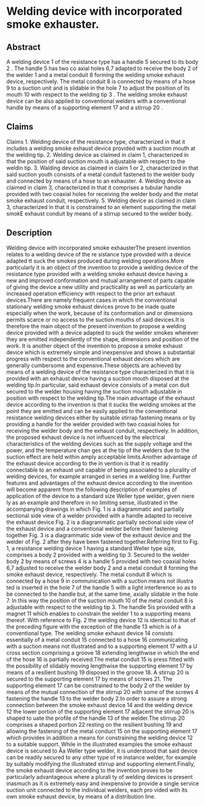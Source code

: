 # Welding device with incorporated smoke exhauster.

## Abstract
A welding device 1 of the resistance type has a handle 5 secured to its body 2 . The handle 5 has two co axial holes 6,7 adapted to receive the body 2 of the welder 1 and a metal conduit 8 forming the welding smoke exhaust device, respectively. The metal conduit 8 is connected by means of a hose 9 to a suction unit and is slidable in the hole 7 to adjust the position of its mouth 10 with respect to the welding tip 3 . The welding smoke exhaust device can be also applied to conventional welders with a conventional handle by means of a supporting element 17 and a stirrup 20 .

## Claims
Claims 1. Welding device of the resistance type, characterized in that it includes a welding smoke exhaust device provided with a suction mouth at the welding tip. 2. Welding device as claimed in claim 1, characterized in that the position of said suction mouth is adjustable with respect to the weldin tip. 3. Walding device as claimed in claim 1 or 2, characterized in that said suction youth consists of a metal conduit fastened to the welder body and connected by means of a hose to an exhauster. 4. Welding device as claimed in claim 3, characterized in that it comprises a tubular handle provided with two coaxial holes for receiving the welder body and the metal smoke exhaust conduit, respectively. 5. Welding device as claimed in claim 3, characterized in that it is constrained to an element supporting the metal smokE exhaust conduit by means of a stirrup secured to the welder body.

## Description
Welding device with incorporated smoke exhausterThe present invention relates to a welding device of the re sistance type provided with a device adapted tt suck the smokes produced during welding operations.More particularly it is an object of the invention to provide a welding device of the resistance type provided with a welding smoke exhaust device having a new and improved conformation and mutual arrangement of parts capable of giving the device a new utility and practicality as well as particularly an increased operation efficiency with respect to the prior art exhaust devices.There are namely frequent cases in which the conventional stationary welding smoke exhaust devices prove to be inade quate especially when the work, because of its conformation and or dimensions permits scarce or no access to the suction mouths of said devices.It is therefore the main object of the present invention to propose a welding device provided with a device adapted to suck the welder smokes wherever they are emitted independently of the shape, dimensions and position of the work. It is another object of the invention to propose a smoke exhaust device which is extremely simple and inexpensive and shows a substantial progress with respect to the conventional exhaust devices which are generally cumbersome and expensive.These objects are achieved by means of a welding device of the resistance type characterized in that it is provided with an exhaust device having a suction mouth disposed at the welding tip.In particular, said exhaust device consists of a metal con duit secured to the welder housing having the suction mouth adjustable in position with respect to the welding tip.The main advantage of the exhaust device according to the invention is that it sucks the welding smokes at the point they are emitted and can be easily applied to the conventional resistance welding devices either by suitable stirrap fastening means or by providing a handle for the welder provided with two coaxial holes for receiving the welder body and the exhaust conduit, respectively. In addition, the proposed exhaust device is not influenced by the electrical characteristics of the welding devices such as the supply voltage and the power, and the temperature chan ges at the tip of the welders due to the suction effect are held within amply acceptable limits.Another advantage of the exhaust device according to the in vention is that it is readily connectable to an exhaust unit capable of being associated to a plurality of welding devices, for example arranged in series in a welding line. Further features and advantages of the exhaust device according to the invention will become apparent from the following description of examples of application of the device to a standard size Weller type welder, given niere ly as an example and therefore in no limiting sense, illustrated in the accompanying drawings in which Fig. 1 is a diagrammatic and partially sectional side view of a welder provided with a handle adapted to receive the exhaust device Fig. 2 is a diagrammatic partially sectional side view of the exhaust device and a conventional welder before their fastening together Fig. 3 is a diagrammatic side view of the exhaust device and the welder of Fig. 2 after they have been fastened together.Referring first to Fig. 1, a resistance welding device 1 having a standard Weller type size, comprises a body 2 provided with a welding tip 3. Secured to the welder body 2 by means of screws 4 is a handle 5 provided with two coaxial holes 6,7 adjusted to receive the welder body 2 and a metal conduit 8 forming the smoke exhaust device, respectively. The metal conduit 8 which is connected by a hose 9 in communication with a suction means not illustra ted is inserted in the hole 7 of the handle 5 with a light interference so as to be connected to the handle but, at the same time, axially slidable in the hole 7. In this way the position of the suction mouth 10 of the metal conduit 8 is adjustable with respect to the welding tip 3. The handle 5is provided with a magnet 11 which enables to constrain the welder 1 to a supporting means thereof. With reference to Fig. 2 the welding device 12 is identical to that of the preceding figure with the exception of the handle 13 which is of a conventional type. The welding smoke exhaust device 14 consists essentially of a metal conduit 15 connected to a hose 16 communicating with a suction means not illustrated and to a supporting element 17 with a U cross section comprising a groove 18 extending lengthwise in which the end of the hose 16 is partially received.The metal conduit 15 is press fitted with the possibility of slidably moving lengthwise the supporting element 17 by means of a resilient bushing 19 disposed in the groove 18. A stirrup 20 is secured to the supporting element 17 by means of screws 21. The supporting element 17 can be constrained to the body 2 of the welder by means of the mutual connection of the stirrup 20 with some of the screws 4 fastening the handle 13 to the welder body 2.In order to assure a strong connection between the smoke exhaust device 14 and the welding device 12 the lower portion of the supporting element 17 adjacent the stirrup 20 is shaped to uate the profile of the handle 13 of the welder.The stirrup 20 comprises a shaped portion 22 resting on the resilient bushing 19 and allowing the fastening of the metal conduct 15 on the supporting element 17 which provides in addition a means for constraining the welding device 12 to a suitable support. While in the illustrated examples the smoke exhaust device is secured to Åa Weller type welder, it is understood that said device can be readily secured to any other type of re instance welder, for example by suitably modifying the illustrated stirrup and supporting element.Finally, the smoke exhaust device according to the invention proves to be particularly advantageous where a plurali ty of welding devices is present inasmuch as it is extremely easy and inexpensive to provide a single service suction unit connected to the individual welders, each pro vided with its own smoke exhaust device, by means of a distribution line.